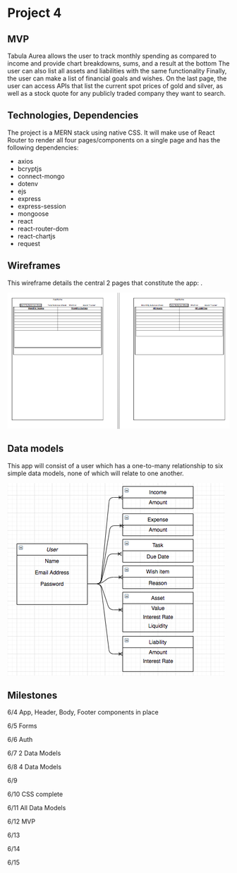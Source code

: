 
# Project 4

## MVP

Tabula Aurea allows the user to track monthly spending as compared to income and provide chart breakdowns, sums, and a result at the bottom  The user can also list all assets and liabilities with the same functionality  Finally, the user can make a list of financial goals and wishes.  On the last page, the user can access APIs that list the current spot prices of gold and silver, as well as a stock quote for any publicly traded company they want to search.

## Technologies, Dependencies
The project is a MERN stack using native CSS.  It will make use of React Router to render all four pages/components on a single page and has the following dependencies: 

- axios
- bcryptjs
- connect-mongo
- dotenv
- ejs
- express
- express-session
- mongoose 
- react
- react-router-dom
- react-chartjs
- request

## Wireframes

This wireframe details the central 2 pages that constitute the app: .

![Wireframe](./public/wireframe.png)

## Data models
This app will consist of a user which has a one-to-many relationship to six simple data models, none of which will relate to one another.

![Data Model](./public/data-model.png)


## Milestones
6/4  App, Header, Body, Footer components in place

6/5  Forms

6/6  Auth

6/7  2 Data Models

6/8  4 Data Models

6/9  

6/10 CSS complete

6/11 All Data Models

6/12 MVP

6/13 

6/14

6/15 
